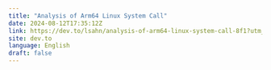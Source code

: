 ```yaml
---
title: "Analysis of Arm64 Linux System Call"
date: 2024-08-12T17:35:12Z
link: https://dev.to/lsahn/analysis-of-arm64-linux-system-call-8f1?utm_medium=RSS&utm_source=news.12bit.vn
site: dev.to
language: English
draft: false
---
```

